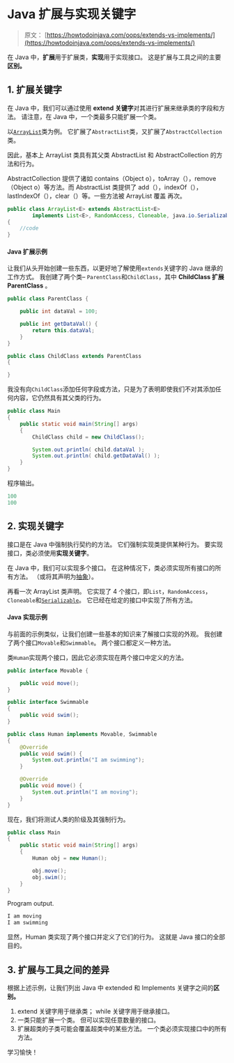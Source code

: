 # Java 扩展与实现关键字

> 原文： [https://howtodoinjava.com/oops/extends-vs-implements/](https://howtodoinjava.com/oops/extends-vs-implements/)

在 Java 中，**扩展**用于扩展类，**实现**用于实现接口。 这是扩展与工具之间的主要**区别。**

## 1\. 扩展关键字

在 Java 中，我们可以通过使用 **extend 关键字**对其进行扩展来继承类的字段和方法。 请注意，在 Java 中，一个类最多只能扩展一个类。

以[`ArrayList`](https://howtodoinjava.com/java-arraylist/)类为例。 它扩展了`AbstractList`类，又扩展了`AbstractCollection`类。

因此，基本上 ArrayList 类具有其父类 AbstractList 和 AbstractCollection 的方法和行为。

AbstractCollection 提供了诸如 contains（Object o），toArray（），remove（Object o）等方法。而 AbstractList 类提供了 add（），indexOf（），lastIndexOf（），clear（）等。一些方法被 ArrayList 覆盖 再次。

```java
public class ArrayList<E> extends AbstractList<E>
        implements List<E>, RandomAccess, Cloneable, java.io.Serializable
{
	//code
}

```

#### Java 扩展示例

让我们从头开始创建一些东西，以更好地了解使用`extends`关键字的 Java 继承的工作方式。 我创建了两个类– `ParentClass`和`ChildClass`，其中 **ChildClass 扩展 ParentClass** 。

```java
public class ParentClass {

	public int dataVal = 100;

	public int getDataVal() {
		return this.dataVal;
	}
}

```

```java
public class ChildClass extends ParentClass 
{

}

```

我没有向`ChildClass`添加任何字段或方法，只是为了表明即使我们不对其添加任何内容，它仍然具有其父类的行为。

```java
public class Main 
{
	public static void main(String[] args) 
	{
		ChildClass child = new ChildClass();

		System.out.println( child.dataVal );
		System.out.println( child.getDataVal() );
	}
}

```

程序输出。

```java
100
100

```

## 2\. 实现关键字

接口是在 Java 中强制执行契约的方法。 它们强制实现类提供某种行为。 要实现接口，类必须使用**实现关键字**。

在 Java 中，我们可以实现多个接口。 在这种情况下，类必须实现所有接口的所有方法。 （或将其声明为[抽象](https://howtodoinjava.com/java/basics/abstract-keyword/)）。

再看一次 ArrayList 类声明。 它实现了 4 个接口，即`List`，`RandomAccess`，`Cloneable`和[`Serializable`](https://howtodoinjava.com/java/serialization/externalizable-vs-serializable/)。 它已经在给定的接口中实现了所有方法。

#### Java 实现示例

与前面的示例类似，让我们创建一些基本的知识来了解接口实现的外观。 我创建了两个接口`Movable`和`Swimmable`。 两个接口都定义一种方法。

类`Human`实现两个接口，因此它必须实现在两个接口中定义的方法。

```java
public interface Movable {

	public void move();
}

```

```java
public interface Swimmable
{
	public void swim();
}

```

```java
public class Human implements Movable, Swimmable 
{
	@Override
	public void swim() {
		System.out.println("I am swimming");
	}

	@Override
	public void move() {
		System.out.println("I am moving");
	}
}

```

现在，我们将测试人类的阶级及其强制行为。

```java
public class Main 
{
	public static void main(String[] args) 
	{
		Human obj = new Human();

		obj.move();
		obj.swim();
	}
}

```

Program output.

```java
I am moving
I am swimming

```

显然，Human 类实现了两个接口并定义了它们的行为。 这就是 Java 接口的全部目的。

## 3\. 扩展与工具之间的差异

根据上述示例，让我们列出 Java 中 extended 和 Implements 关键字之间的**区别。**

1.  extend 关键字用于继承类； while 关键字用于继承接口。
2.  一类只能扩展一个类。 但可以实现任意数量的接口。
3.  扩展超类的子类可能会覆盖超类中的某些方法。 一个类必须实现接口中的所有方法。

学习愉快！